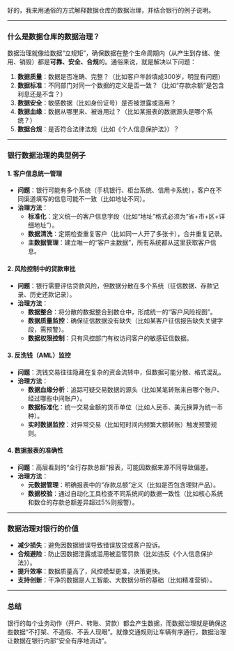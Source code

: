 好的，我来用通俗的方式解释数据仓库的数据治理，并结合银行的例子说明。

---

### **什么是数据仓库的数据治理？**
数据治理就像给数据“立规矩”，确保数据在整个生命周期内（从产生到存储、使用、销毁）都是**可靠、安全、合规**的。通俗来说，就是解决以下问题：
1. **数据质量**：数据是否准确、完整？（比如客户年龄填成300岁，明显有问题）
2. **数据标准**：不同部门对同一个数据的定义是否一致？（比如“存款余额”是包含利息还是不含？）
3. **数据安全**：敏感数据（比如身份证号）是否被泄露或滥用？
4. **数据血缘**：数据从哪里来、被谁用过？（比如某报表的数据源头是哪个系统？）
5. **数据合规**：是否符合法律法规（比如《个人信息保护法》）？

---

### **银行数据治理的典型例子**
#### **1. 客户信息统一管理**
- **问题**：银行可能有多个系统（手机银行、柜台系统、信用卡系统），客户在不同渠道填写的信息可能不一致（比如地址不同）。
- **治理方法**：
  - **标准化**：定义统一的客户信息字段（比如“地址”格式必须为“省+市+区+详细地址”）。
  - **数据清洗**：定期检查重复客户（比如同一人开了多张卡），合并重复记录。
  - **主数据管理**：建立唯一的“客户主数据”，所有系统都从这里获取客户信息。

#### **2. 风险控制中的贷款审批**
- **问题**：银行需要评估贷款风险，但数据分散在多个系统（征信数据、存款记录、历史还款记录）。
- **治理方法**：
  - **数据整合**：将分散的数据整合到数仓中，形成统一的“客户风险视图”。
  - **数据质量监控**：确保征信数据没有缺失（比如某客户征信报告缺失关键字段，需预警）。
  - **数据权限控制**：只有风控部门有权访问客户的敏感征信数据。

#### **3. 反洗钱（AML）监控**
- **问题**：洗钱交易往往隐藏在复杂的资金流转中，但数据可能分散、格式混乱。
- **治理方法**：
  - **数据血缘分析**：追踪可疑交易数据的源头（比如某笔转账来自哪个账户、经过哪些中间账户）。
  - **数据标准化**：统一交易金额的货币单位（比如人民币、美元换算为统一币种）。
  - **实时数据监控**：对异常交易（比如短时间内频繁大额转账）触发预警规则。

#### **4. 数据报表的准确性**
- **问题**：高层看到的“全行存款总额”报表，可能因数据来源不同导致偏差。
- **治理方法**：
  - **元数据管理**：明确报表中的“存款总额”定义（比如是否包含理财产品）。
  - **数据校验**：通过自动化工具检查不同系统间的数据一致性（比如核心系统和数仓的存款总额差异超过5%则报警）。

---

### **数据治理对银行的价值**
- **减少损失**：避免因数据错误导致错误放贷或客户投诉。
- **合规避险**：防止因数据泄露或滥用被监管罚款（比如违反《个人信息保护法》）。
- **提升效率**：数据质量高了，风控模型更准，决策更快。
- **支持创新**：干净的数据是人工智能、大数据分析的基础（比如精准营销）。

---

### **总结**
银行的每个业务动作（开户、转账、贷款）都会产生数据，而数据治理就是确保这些数据“不打架、不造假、不丢人现眼”。就像交通规则让车辆有序通行，数据治理让数据在银行内部“安全有序地流动”。
